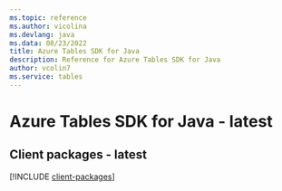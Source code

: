 ```yaml
---
ms.topic: reference
ms.author: vicolina
ms.devlang: java
ms.data: 08/23/2022
title: Azure Tables SDK for Java
description: Reference for Azure Tables SDK for Java
author: vcolin7
ms.service: tables
---
```

# Azure Tables SDK for Java - latest

## Client packages - latest
[!INCLUDE [client-packages](tables-client-index.md)]